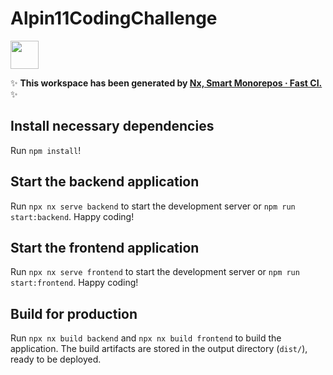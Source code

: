 # Alpin11CodingChallenge

<a alt="Nx logo" href="https://nx.dev" target="_blank" rel="noreferrer"><img src="https://raw.githubusercontent.com/nrwl/nx/master/images/nx-logo.png" width="45"></a>

✨ **This workspace has been generated by [Nx, Smart Monorepos · Fast CI.](https://nx.dev)** ✨

## Install necessary dependencies

Run `npm install`!

## Start the backend application

Run `npx nx serve backend` to start the development server or `npm run start:backend`. Happy coding!

## Start the frontend application

Run `npx nx serve frontend` to start the development server or `npm run start:frontend`. Happy coding!

## Build for production

Run `npx nx build backend` and `npx nx build frontend` to build the application. The build artifacts are stored in the output directory (`dist/`), ready to be deployed.
